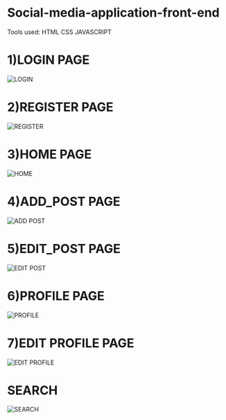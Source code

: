 # Social-media-application-front-end
Tools used:
HTML 
CSS
JAVASCRIPT

# 1)LOGIN PAGE

 ![LOGIN](https://github.com/Nithya028/Social-media-application-front-end/assets/127539831/5b2236dc-c41f-45b1-bee0-8c41ec56b44f)

# 2)REGISTER PAGE

 ![REGISTER](https://github.com/Nithya028/Social-media-application-front-end/assets/127539831/429bba66-c346-4a3e-86e8-7c700f70c578)

# 3)HOME PAGE

![HOME](https://github.com/Nithya028/Social-media-application-front-end/assets/127539831/b4dca499-4e56-49fa-a6ac-0182777c2a33)

# 4)ADD_POST PAGE

![ADD POST](https://github.com/Nithya028/Social-media-application-front-end/assets/127539831/594d885c-2661-40b8-afbe-0acd8699faf2)

# 5)EDIT_POST PAGE

![EDIT POST](https://github.com/Nithya028/Social-media-application-front-end/assets/127539831/5759d595-c0a1-407c-9b55-eb07f15971fd)

# 6)PROFILE PAGE

![PROFILE](https://github.com/Nithya028/Social-media-application-front-end/assets/127539831/105297b7-8070-4986-985b-6781e0503c01)

# 7)EDIT PROFILE PAGE

![EDIT PROFILE](https://github.com/Nithya028/Social-media-application-front-end/assets/127539831/dbfc17ee-60aa-44a7-83e7-4b74a9c9c89f)


# SEARCH 

![SEARCH](https://github.com/Nithya028/Social-media-application-front-end/assets/127539831/b2e7b157-9f6b-46a9-9e90-a9813c280f59)

 

